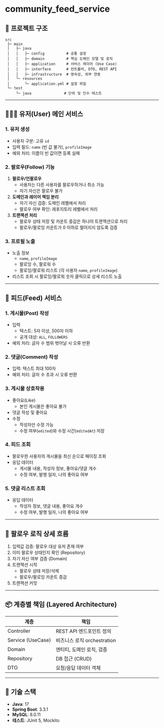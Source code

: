# community_feed_service


## 📁 프로젝트 구조

```plaintext
src
 ├─ main
 │   ├─ java
 │   │   ├─ config          # 공통 설정
 │   │   ├─ domain          # 핵심 도메인 모델 및 로직
 │   │   ├─ application     # 서비스 레이어 (Use Case)
 │   │   ├─ interface       # 컨트롤러, DTO, REST API
 │   │   ├─ infrastructure  # 영속성, 외부 연동
 │   └─ resources
 │       └─ application.yml # 설정 파일
 └─ test
     └─ java               # 단위 및 인수 테스트
```

---

## 🧑‍🤝‍🧑 유저(User) 메인 서비스

### 1. 유저 생성

- 사용자 구분: 고유 `id`
- 입력 필드: `name` (빈 값 불가), `profileImage`
- 예외 처리: 이름이 빈 값이면 등록 실패

### 2. 팔로우(Follow) 기능

1. **팔로우/언팔로우**
   - 사용자는 다른 사용자를 팔로우하거나 취소 가능
   - 자기 자신은 팔로우 불가
2. **도메인과 레이어 책임 분리**
   - 자기 자신 검증: 도메인 레벨에서 처리
   - 팔로우 여부 확인: 레포지토리 레벨에서 처리
3. **트랜잭션 처리**
   - 팔로우 상태 저장 및 카운트 증감은 하나의 트랜잭션으로 처리
   - 팔로우/팔로잉 카운트가 0 이하로 떨어지지 않도록 검증

### 3. 프로필 노출

- 노출 정보
   - `name`, `profileImage`
   - 팔로잉 수, 팔로워 수
   - 팔로잉/팔로워 리스트 (각 사용자 `name`, `profileImage`)
- 리스트 조회 시 팔로잉/팔로워 숫자 클릭으로 상세 리스트 노출

---

## 📰 피드(Feed) 서비스

### 1. 게시물(Post) 작성

- 입력
   - 텍스트: 5자 이상, 500자 이하
   - 공개 대상: `ALL`, `FOLLOWERS`
- 예외 처리: 글자 수 범위 벗어날 시 오류 반환

### 2. 댓글(Comment) 작성

- 입력: 텍스트 최대 100자
- 예외 처리: 글자 수 초과 시 오류 반환

### 3. 게시물 상호작용

- 좋아요(Like)
   - 본인 게시물은 좋아요 불가
- 댓글 작성 및 좋아요
- 수정
   - 작성자만 수정 가능
   - 수정 여부(`edited`)와 수정 시간(`editedAt`) 저장

### 4. 피드 조회

- 팔로우한 사용자의 게시물을 최신 순으로 페이징 조회
- 응답 데이터
   - 게시물 내용, 작성자 정보, 좋아요/댓글 개수
   - 수정 여부, 발행 일자, 나의 좋아요 여부

### 5. 댓글 리스트 조회

- 응답 데이터
   - 작성자 정보, 댓글 내용, 좋아요 개수
   - 수정 여부, 발행 일자, 나의 좋아요 여부

---

## 🔄 팔로우 로직 상세 흐름

1. 입력값 검증: 팔로우 대상 유저 존재 여부
2. 이미 팔로우 상태인지 확인 (Repository)
3. 자기 자신 여부 검증 (Domain)
4. 트랜잭션 시작
   - 팔로우 상태 저장/삭제
   - 팔로우/팔로잉 카운트 증감
5. 트랜잭션 커밋

---

## 📦 계층별 책임 (Layered Architecture)

| 계층              | 책임                                       |
|------------------|------------------------------------------|
| Controller       | REST API 엔드포인트 정의                 |
| Service (UseCase)| 비즈니스 로직 orchestration               |
| Domain           | 엔티티, 도메인 로직, 검증                |
| Repository       | DB 접근 (CRUD)                           |
| DTO              | 요청/응답 데이터 객체                    |

---

## 📌 기술 스택

- **Java**: 17
- **Spring Boot**: 3.3.1
- **MySQL**: 8.0.11
- **테스트**: JUnit 5, Mockito
